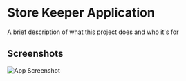 
# Store Keeper Application

A brief description of what this project does and who it's for

## Screenshots

![App Screenshot](https://via.placeholder.com/468x300?text=App+Screenshot+Here)



